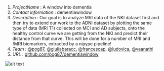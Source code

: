 1. *ProjectName* : A window into dementia 
2. *Contact information* :  dementiawindow
3. *Description* :  Our goal is to analyze MRI data of the NKI dataset first and then try to extend our work to the ADNI dataset by plotting the same type of data (MRI T1) collected on MCI and AD subjects, onto the healthy control curve we are getting from the NKI and predict their distance from that curve. This will be done for a number of MRI and fMRI biomarkers, extracted by a nipype pipeline!
4. *Team* : [@pog87](https://github.com/pog87), [@giuliabaracc](https://github.com/giuliabaracc), [@francescap](https://github.com/francescacoo), [@ludovica](https://github.com/ludogriffanti), [@vaanathi](https://github.com/Vaanu1)
5. *URL* :  [github.com/pog87/dementiawindow](github.com/pog87/dementiawindow)
 

![alt text](https://pbs.twimg.com/media/DJMgxGtXgAAmNCU.jpg)


